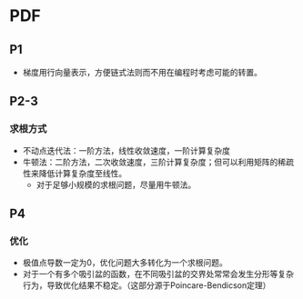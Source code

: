 # PDF
## P1
- 梯度用行向量表示，方便链式法则而不用在编程时考虑可能的转置。
## P2-3
### 求根方式
- 不动点迭代法：一阶方法，线性收敛速度，一阶计算复杂度
- 牛顿法：二阶方法，二次收敛速度，三阶计算复杂度；但可以利用矩阵的稀疏性来降低计算复杂度至线性。
    - 对于足够小规模的求根问题，尽量用牛顿法。
## P4
### 优化
- 极值点导数一定为0，优化问题大多转化为一个求根问题。
- 对于一个有多个吸引盆的函数，在不同吸引盆的交界处常常会发生分形等复杂行为，导致优化结果不稳定。（这部分源于Poincare-Bendicson定理）